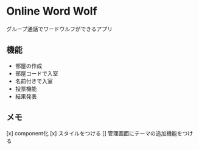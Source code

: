 # Online Word Wolf

グループ通話でワードウルフができるアプリ

## 機能

* 部屋の作成
* 部屋コードで入室
* 名前付きで入室
* 投票機能
* 結果発表

## メモ

[x] component化
[x] スタイルをつける
[] 管理画面にテーマの追加機能をつける
